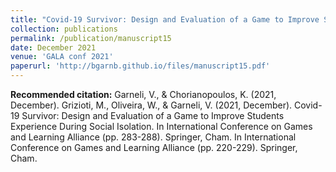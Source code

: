 ```yaml
---
title: "Covid-19 Survivor: Design and Evaluation of a Game to Improve Students’ Experience During Social Isolation"
collection: publications
permalink: /publication/manuscript15
date: December 2021
venue: 'GALA conf 2021'
paperurl: 'http://bgarnb.github.io/files/manuscript15.pdf'
---
```


<b> Recommended citation:</b> Garneli, V., & Chorianopoulos, K. (2021, December). Grizioti, M., Oliveira, W., & Garneli, V. (2021, December). Covid-19 Survivor: Design and Evaluation of a Game to Improve Students Experience During Social Isolation. In International Conference on Games and Learning Alliance (pp. 283-288). Springer, Cham. In International Conference on Games and Learning Alliance (pp. 220-229). Springer, Cham.
